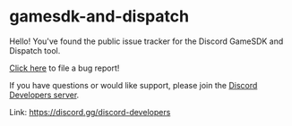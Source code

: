 # gamesdk-and-dispatch

Hello! You've found the public issue tracker for the Discord GameSDK and Dispatch tool.

[Click here](https://github.com/discord/gamesdk-and-dispatch/issues/new) to file a bug report!

If you have questions or would like support, please join the [Discord Developers server](https://discord.gg/discord-developers).

Link: https://discord.gg/discord-developers
